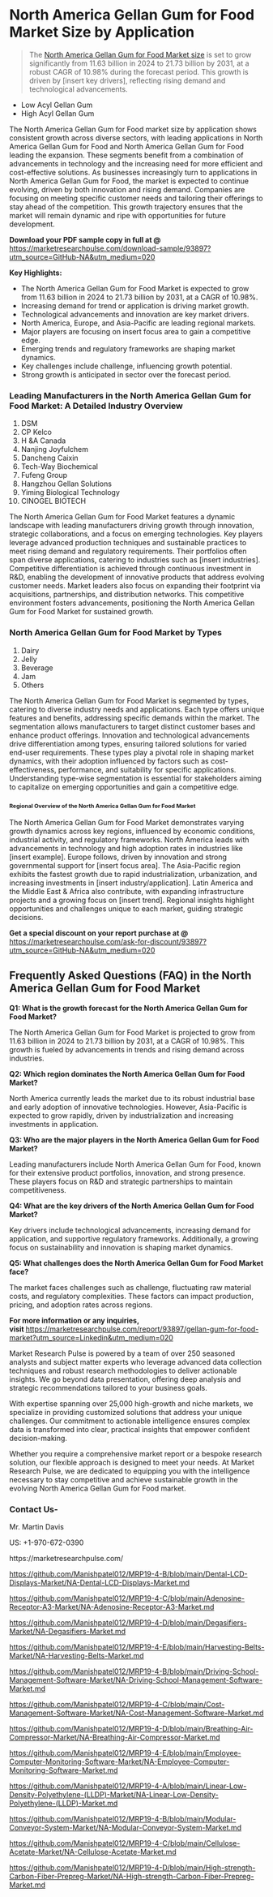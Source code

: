 <h1>North America Gellan Gum for Food Market&nbsp;Size by Application</h1><blockquote><p>The <a href="https://marketresearchpulse.com/download-sample/93897?utm_source=GitHub-NA&amp;utm_medium=020">North America Gellan Gum for Food Market size</a> is set to grow significantly from 11.63 billion in 2024 to 21.73 billion by 2031, at a robust CAGR of 10.98% during the forecast period. This growth is driven by [insert key drivers], reflecting rising demand and technological advancements.</p></blockquote><ul><li>Low Acyl Gellan Gum<li> High Acyl Gellan Gum</li></ul><p>The North America Gellan Gum for Food market size by application shows consistent growth across diverse sectors, with leading applications in North America Gellan Gum for Food and North America Gellan Gum for Food leading the expansion. These segments benefit from a combination of advancements in technology and the increasing need for more efficient and cost-effective solutions. As businesses increasingly turn to applications in North America Gellan Gum for Food, the market is expected to continue evolving, driven by both innovation and rising demand. Companies are focusing on meeting specific customer needs and tailoring their offerings to stay ahead of the competition. This growth trajectory ensures that the market will remain dynamic and ripe with opportunities for future development.</p><p><strong>Download your PDF sample copy in full at @ </strong><a href="https://marketresearchpulse.com/download-sample/93897?utm_source=GitHub-NA&amp;utm_medium=020">https://marketresearchpulse.com/download-sample/93897?utm_source=GitHub-NA&amp;utm_medium=020</a></p><p><strong>Key Highlights: </strong></p><ul><li>The North America Gellan Gum for Food Market is expected to grow from 11.63 billion in 2024 to 21.73 billion by 2031, at a CAGR of 10.98%.</li><li>Increasing demand for trend or application is driving market growth.</li><li>Technological advancements and innovation are key market drivers.</li><li>North America, Europe, and Asia-Pacific are leading regional markets.</li><li>Major players are focusing on insert focus area to gain a competitive edge.</li><li>Emerging trends and regulatory frameworks are shaping market dynamics.</li><li>Key challenges include challenge, influencing growth potential.</li><li>Strong growth is anticipated in sector over the forecast period.</li></ul><h3>Leading Manufacturers in the North America Gellan Gum for Food Market: A Detailed Industry Overview</h3><ol><li>DSM</li><li>CP Kelco</li><li>H &A Canada</li><li>Nanjing Joyfulchem</li><li>Dancheng Caixin</li><li>Tech-Way Biochemical</li><li>Fufeng Group</li><li>Hangzhou Gellan Solutions</li><li>Yiming Biological Technology</li><li>CINOGEL BIOTECH</li></ol><div class="flex max-w-full flex-col flex-grow"><div class="min-h-8 text-message flex w-full flex-col items-end gap-2 whitespace-normal break-words [.text-message+&amp;]:mt-5" dir="auto" data-message-author-role="assistant" data-message-id="fd8432e4-4910-450d-b182-61b7bfb0a01f" data-message-model-slug="gpt-4o"><div class="flex w-full flex-col gap-1 empty:hidden first:pt-[3px]"><div class="markdown prose w-full break-words dark:prose-invert light"><p>The North America Gellan Gum for Food Market features a dynamic landscape with leading manufacturers driving growth through innovation, strategic collaborations, and a focus on emerging technologies. Key players leverage advanced production techniques and sustainable practices to meet rising demand and regulatory requirements. Their portfolios often span diverse applications, catering to industries such as [insert industries]. Competitive differentiation is achieved through continuous investment in R&amp;D, enabling the development of innovative products that address evolving customer needs. Market leaders also focus on expanding their footprint via acquisitions, partnerships, and distribution networks. This competitive environment fosters advancements, positioning the North America Gellan Gum for Food Market for sustained growth.</p></div></div></div></div><h3>North America Gellan Gum for Food Market by Types</h3><ol><li>Dairy<li> Jelly<li> Beverage<li> Jam<li> Others</li></ol><div class="flex max-w-full flex-col flex-grow"><div class="min-h-8 text-message flex w-full flex-col items-end gap-2 whitespace-normal break-words [.text-message+&amp;]:mt-5" dir="auto" data-message-author-role="assistant" data-message-id="084470be-0bb7-4664-bddf-5156b4f41249" data-message-model-slug="gpt-4o-mini"><div class="flex w-full flex-col gap-1 empty:hidden first:pt-[3px]"><div class="markdown prose w-full break-words dark:prose-invert light"><p>The North America Gellan Gum for Food Market is segmented by types, catering to diverse industry needs and applications. Each type offers unique features and benefits, addressing specific demands within the market. The segmentation allows manufacturers to target distinct customer bases and enhance product offerings. Innovation and technological advancements drive differentiation among types, ensuring tailored solutions for varied end-user requirements. These types play a pivotal role in shaping market dynamics, with their adoption influenced by factors such as cost-effectiveness, performance, and suitability for specific applications. Understanding type-wise segmentation is essential for stakeholders aiming to capitalize on emerging opportunities and gain a competitive edge.</p></div></div></div></div><h3><span style="font-size: 11px;">Regional Overview of the North America Gellan Gum for Food Market</span></h3><div class="flex max-w-full flex-col flex-grow"><div class="min-h-8 text-message flex w-full flex-col items-end gap-2 whitespace-normal break-words [.text-message+&amp;]:mt-5" dir="auto" data-message-author-role="assistant" data-message-id="e9038762-ce64-4e30-91c9-9bd413514231" data-message-model-slug="gpt-4o-mini"><div class="flex w-full flex-col gap-1 empty:hidden first:pt-[3px]"><div class="markdown prose w-full break-words dark:prose-invert light"><p>The North America Gellan Gum for Food Market demonstrates varying growth dynamics across key regions, influenced by economic conditions, industrial activity, and regulatory frameworks. North America leads with advancements in technology and high adoption rates in industries like [insert example]. Europe follows, driven by innovation and strong governmental support for [insert focus area]. The Asia-Pacific region exhibits the fastest growth due to rapid industrialization, urbanization, and increasing investments in [insert industry/application]. Latin America and the Middle East &amp; Africa also contribute, with expanding infrastructure projects and a growing focus on [insert trend]. Regional insights highlight opportunities and challenges unique to each market, guiding strategic decisions.</p></div></div></div></div><p><strong>Get a special discount on your report purchase at @ </strong><a href="https://marketresearchpulse.com/ask-for-discount/93897?utm_source=GitHub-NA&amp;utm_medium=020">https://marketresearchpulse.com/ask-for-discount/93897?utm_source=GitHub-NA&amp;utm_medium=020</a></p><h2>Frequently Asked Questions (FAQ) in the North America Gellan Gum for Food Market</h2><p><strong>Q1: What is the growth forecast for the North America Gellan Gum for Food Market?</strong></p><p>The North America Gellan Gum for Food Market is projected to grow from 11.63 billion in 2024 to 21.73 billion by 2031, at a CAGR of 10.98%. This growth is fueled by advancements in trends and rising demand across industries.</p><p><strong>Q2: Which region dominates the North America Gellan Gum for Food Market?</strong></p><p>North America currently leads the market due to its robust industrial base and early adoption of innovative technologies. However, Asia-Pacific is expected to grow rapidly, driven by industrialization and increasing investments in application.</p><p><strong>Q3: Who are the major players in the North America Gellan Gum for Food Market?</strong></p><p>Leading manufacturers include North America Gellan Gum for Food, known for their extensive product portfolios, innovation, and strong presence. These players focus on R&amp;D and strategic partnerships to maintain competitiveness.</p><p><strong>Q4: What are the key drivers of the North America Gellan Gum for Food Market?</strong></p><p>Key drivers include technological advancements, increasing demand for application, and supportive regulatory frameworks. Additionally, a growing focus on sustainability and innovation is shaping market dynamics.</p><p><strong>Q5: What challenges does the North America Gellan Gum for Food Market face?</strong></p><p>The market faces challenges such as challenge, fluctuating raw material costs, and regulatory complexities. These factors can impact production, pricing, and adoption rates across regions.</p><p><strong>For more information or any inquiries, visit&nbsp;</strong><a href="https://marketresearchpulse.com/report/93897/gellan-gum-for-food-market?utm_source=Linkedin&utm_medium=020">https://marketresearchpulse.com/report/93897/gellan-gum-for-food-market?utm_source=Linkedin&utm_medium=020</a></p><p>Market Research Pulse is powered by a team of over 250 seasoned analysts and subject matter experts who leverage advanced data collection techniques and robust research methodologies to deliver actionable insights. We go beyond data presentation, offering deep analysis and strategic recommendations tailored to your business goals.</p><p>With expertise spanning over 25,000 high-growth and niche markets, we specialize in providing customized solutions that address your unique challenges. Our commitment to actionable intelligence ensures complex data is transformed into clear, practical insights that empower confident decision-making.</p><p>Whether you require a comprehensive market report or a bespoke research solution, our flexible approach is designed to meet your needs. At Market Research Pulse, we are dedicated to equipping you with the intelligence necessary to stay competitive and achieve sustainable growth in the evolving North America Gellan Gum for Food market.</p><h3><strong>Contact Us-</strong></h3><p>Mr. Martin Davis</p><p>US: +1-970-672-0390</p><p>https://marketresearchpulse.com/</p><p><a href="https://github.com/Manishpatel012/MRP19-4-B/blob/main/Dental-LCD-Displays-Market/NA-Dental-LCD-Displays-Market.md">https://github.com/Manishpatel012/MRP19-4-B/blob/main/Dental-LCD-Displays-Market/NA-Dental-LCD-Displays-Market.md</a></p><p><a href="https://github.com/Manishpatel012/MRP19-4-C/blob/main/Adenosine-Receptor-A3-Market/NA-Adenosine-Receptor-A3-Market.md">https://github.com/Manishpatel012/MRP19-4-C/blob/main/Adenosine-Receptor-A3-Market/NA-Adenosine-Receptor-A3-Market.md</a></p><p><a href="https://github.com/Manishpatel012/MRP19-4-D/blob/main/Degasifiers-Market/NA-Degasifiers-Market.md">https://github.com/Manishpatel012/MRP19-4-D/blob/main/Degasifiers-Market/NA-Degasifiers-Market.md</a></p><p><a href="https://github.com/Manishpatel012/MRP19-4-E/blob/main/Harvesting-Belts-Market/NA-Harvesting-Belts-Market.md">https://github.com/Manishpatel012/MRP19-4-E/blob/main/Harvesting-Belts-Market/NA-Harvesting-Belts-Market.md</a></p><p><a href="https://github.com/Manishpatel012/MRP19-4-B/blob/main/Driving-School-Management-Software-Market/NA-Driving-School-Management-Software-Market.md">https://github.com/Manishpatel012/MRP19-4-B/blob/main/Driving-School-Management-Software-Market/NA-Driving-School-Management-Software-Market.md</a></p><p><a href="https://github.com/Manishpatel012/MRP19-4-C/blob/main/Cost-Management-Software-Market/NA-Cost-Management-Software-Market.md">https://github.com/Manishpatel012/MRP19-4-C/blob/main/Cost-Management-Software-Market/NA-Cost-Management-Software-Market.md</a></p><p><a href="https://github.com/Manishpatel012/MRP19-4-D/blob/main/Breathing-Air-Compressor-Market/NA-Breathing-Air-Compressor-Market.md">https://github.com/Manishpatel012/MRP19-4-D/blob/main/Breathing-Air-Compressor-Market/NA-Breathing-Air-Compressor-Market.md</a></p><p><a href="https://github.com/Manishpatel012/MRP19-4-E/blob/main/Employee-Computer-Monitoring-Software-Market/NA-Employee-Computer-Monitoring-Software-Market.md">https://github.com/Manishpatel012/MRP19-4-E/blob/main/Employee-Computer-Monitoring-Software-Market/NA-Employee-Computer-Monitoring-Software-Market.md</a></p><p><a href="https://github.com/Manishpatel012/MRP19-4-A/blob/main/Linear-Low-Density-Polyethylene-(LLDP)-Market/NA-Linear-Low-Density-Polyethylene-(LLDP)-Market.md">https://github.com/Manishpatel012/MRP19-4-A/blob/main/Linear-Low-Density-Polyethylene-(LLDP)-Market/NA-Linear-Low-Density-Polyethylene-(LLDP)-Market.md</a></p><p><a href="https://github.com/Manishpatel012/MRP19-4-B/blob/main/Modular-Conveyor-System-Market/NA-Modular-Conveyor-System-Market.md">https://github.com/Manishpatel012/MRP19-4-B/blob/main/Modular-Conveyor-System-Market/NA-Modular-Conveyor-System-Market.md</a></p><p><a href="https://github.com/Manishpatel012/MRP19-4-C/blob/main/Cellulose-Acetate-Market/NA-Cellulose-Acetate-Market.md">https://github.com/Manishpatel012/MRP19-4-C/blob/main/Cellulose-Acetate-Market/NA-Cellulose-Acetate-Market.md</a></p><p><a href="https://github.com/Manishpatel012/MRP19-4-D/blob/main/High-strength-Carbon-Fiber-Prepreg-Market/NA-High-strength-Carbon-Fiber-Prepreg-Market.md">https://github.com/Manishpatel012/MRP19-4-D/blob/main/High-strength-Carbon-Fiber-Prepreg-Market/NA-High-strength-Carbon-Fiber-Prepreg-Market.md</a></p>
